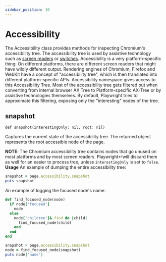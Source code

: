 ```yaml
---
sidebar_position: 10
---
```


# Accessibility

The Accessibility class provides methods for inspecting Chromium's accessibility tree. The accessibility tree is used by
assistive technology such as [screen readers](https://en.wikipedia.org/wiki/Screen_reader) or
[switches](https://en.wikipedia.org/wiki/Switch_access).
Accessibility is a very platform-specific thing. On different platforms, there are different screen readers that might
have wildly different output.
Rendering engines of Chromium, Firefox and WebKit have a concept of "accessibility tree", which is then translated into different
platform-specific APIs. Accessibility namespace gives access to this Accessibility Tree.
Most of the accessibility tree gets filtered out when converting from internal browser AX Tree to Platform-specific AX-Tree or by
assistive technologies themselves. By default, Playwright tries to approximate this filtering, exposing only the
"interesting" nodes of the tree.

## snapshot

```
def snapshot(interestingOnly: nil, root: nil)
```

Captures the current state of the accessibility tree. The returned object represents the root accessible node of the
page.

**NOTE**: The Chromium accessibility tree contains nodes that go unused on most platforms and by most screen readers. Playwright↵will discard them as well for an easier to process tree, unless `interestingOnly` is set to `false`.
**Usage**
An example of dumping the entire accessibility tree:
```ruby
snapshot = page.accessibility.snapshot
puts snapshot
```
An example of logging the focused node's name:
```ruby
def find_focused_node(node)
  if node['focused']
    node
  else
    node['children']&.find do |child|
      find_focused_node(child)
    end
  end
end

snapshot = page.accessibility.snapshot
node = find_focused_node(snapshot)
puts node['name']
```
